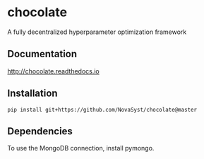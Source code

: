 # chocolate
A fully decentralized hyperparameter optimization framework

## Documentation

http://chocolate.readthedocs.io

## Installation

`pip install git+https://github.com/NovaSyst/chocolate@master`

## Dependencies

To use the MongoDB connection, install pymongo.
